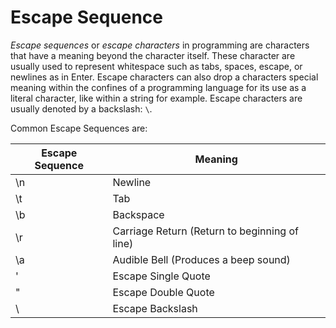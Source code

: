 # Escape Sequence

*Escape sequences* or *escape characters* in programming are characters that have a meaning beyond the character itself. These character are usually
used to represent whitespace such as tabs, spaces, escape, or newlines as in Enter. Escape characters can also drop a characters special meaning
within the confines of a programming language for its use as a literal character, like within a string for example. Escape characters are usually denoted by a backslash:
`\`.

Common Escape Sequences are:

| Escape Sequence | Meaning                                       |
|-----------------|-----------------------------------------------|
| \n              | Newline                                       |
| \t              | Tab                                           |
| \b              | Backspace                                     |
| \r              | Carriage Return (Return to beginning of line) |
| \a              | Audible Bell (Produces a beep sound)          |
| \'              | Escape Single Quote                           |
| \"              | Escape Double Quote                           |
| \\              | Escape Backslash                              |
